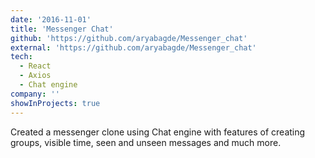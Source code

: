 ```yaml
---
date: '2016-11-01'
title: 'Messenger Chat'
github: 'https://github.com/aryabagde/Messenger_chat'
external: 'https://github.com/aryabagde/Messenger_chat'
tech:
  - React
  - Axios
  - Chat engine
company: ''
showInProjects: true
---
```


Created a messenger clone using Chat engine with features of creating groups, visible time, seen and unseen messages and much more.